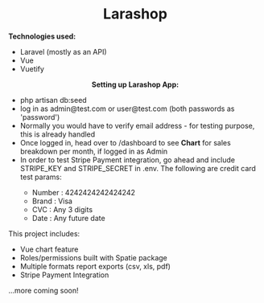 <h1 align="center"><b>Larashop</b></h1>

<b>Technologies used:</b>

- Laravel (mostly as an API)
- Vue
- Vuetify

<p align="center"><b>Setting up Larashop App:</b></p>

<ul>
    <li>php artisan db:seed</li>
    <li>log in as admin@test.com or user@test.com (both passwords as 'password')</li>
    <li>Normally you would have to verify email address - for testing purpose, this is already handled</li>
    <li>Once logged in, head over to /dashboard to see <b>Chart</b> for sales breakdown per month, if logged in as Admin</li>
    <li>In order to test Stripe Payment integration, go ahead and include STRIPE_KEY and STRIPE_SECRET in .env. The following are credit card test params:</li>
        <ul>
            <li>Number : 4242424242424242</li>
            <li>Brand : Visa</li>
            <li>CVC : Any 3 digits</li>
            <li>Date : Any future date</li>
        </ul>
    
</ul>

<p>This project includes:</p>
<ul>
    <li>Vue chart feature</li>
    <li>Roles/permissions built with Spatie package</li>
    <li>Multiple formats report exports (csv, xls, pdf)</li>
    <li>Stripe Payment Integration</li>
</ul>

<p>...more coming soon!</p>